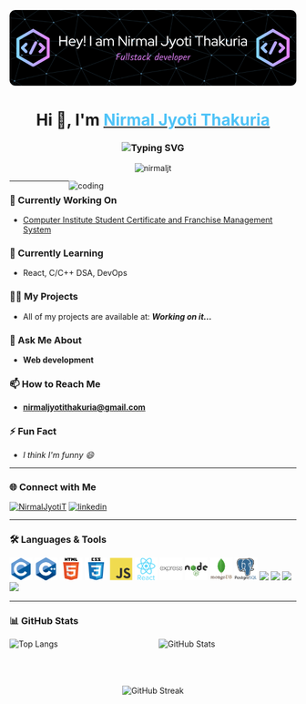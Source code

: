 ![logo](https://github.com/NirmalJT/NirmalJT/blob/main/github-header-image%20(1).png)

<h1 align="center">
  Hi 👋, I'm 
  <a href="https://github.com/NirmalJT" target="_blank">
    <span style="color:#4FC3F7;">Nirmal Jyoti Thakuria</span>
  </a>
</h1>

<h3 align="center">
  <img src="https://readme-typing-svg.herokuapp.com?font=Fira+Code&weight=500&size=22&pause=1000&center=true&vCenter=true&width=600&lines=FullStack+Developer+from+India;React+%7C+Node+%7C+MongoDB+%7C+DevOps;Lifelong+Learner+%F0%9F%93%9A+%7C+Loves+Clean+Code" alt="Typing SVG" />
</h3>

<p align="center">
  <img src="https://komarev.com/ghpvc/?username=nirmaljt&label=Profile%20views&color=0e75b6&style=flat" alt="nirmaljt" />
</p>

<img align="right" alt="coding" width="400" src="https://camo.githubusercontent.com/2366b34bb903c09617990fb5fff4622f3e941349e846ddb7e73df872a9d21233/68747470733a2f2f63646e2e6472696262626c652e636f6d2f75736572732f3733303730332f73637265656e73686f74732f363538313234332f6176656e746f2e676966" />

---

### 🔭 Currently Working On
- [Computer Institute Student Certificate and Franchise Management System](https://mipe.vercel.app)

### 🌱 Currently Learning
- React, C/C++ DSA, DevOps

### 👨‍💻 My Projects
- All of my projects are available at: _**Working on it...**_

### 💬 Ask Me About
- **Web development**

### 📫 How to Reach Me
- **nirmaljyotithakuria@gmail.com**

### ⚡ Fun Fact
- _I think I'm funny 😄_

---

### 🌐 Connect with Me

<p align="left">
  <a href="https://twitter.com/NirmalJyotiT" target="blank"><img src="https://img.shields.io/twitter/follow/NirmalJyotiT?logo=twitter&style=for-the-badge" alt="NirmalJyotiT" /></a>
  <a href="https://linkedin.com/in/nirmaljyotithakuria" target="blank">
    <img src="https://img.shields.io/badge/LinkedIn-blue?style=for-the-badge&logo=linkedin" alt="linkedin"/>
  </a>
</p>

---

### 🛠️ Languages & Tools

<p align="left">
  <img src="https://raw.githubusercontent.com/devicons/devicon/master/icons/c/c-original.svg" width="40"/>
  <img src="https://raw.githubusercontent.com/devicons/devicon/master/icons/cplusplus/cplusplus-original.svg" width="40"/>
  <img src="https://raw.githubusercontent.com/devicons/devicon/master/icons/html5/html5-original-wordmark.svg" width="40"/>
  <img src="https://raw.githubusercontent.com/devicons/devicon/master/icons/css3/css3-original-wordmark.svg" width="40"/>
  <img src="https://raw.githubusercontent.com/devicons/devicon/master/icons/javascript/javascript-original.svg" width="40"/>
  <img src="https://raw.githubusercontent.com/devicons/devicon/master/icons/react/react-original-wordmark.svg" width="40"/>
  <img src="https://raw.githubusercontent.com/devicons/devicon/master/icons/express/express-original-wordmark.svg" width="40"/>
  <img src="https://raw.githubusercontent.com/devicons/devicon/master/icons/nodejs/nodejs-original-wordmark.svg" width="40"/>
  <img src="https://raw.githubusercontent.com/devicons/devicon/master/icons/mongodb/mongodb-original-wordmark.svg" width="40"/>
  <img src="https://raw.githubusercontent.com/devicons/devicon/master/icons/postgresql/postgresql-original-wordmark.svg" width="40"/>
  <img src="https://www.vectorlogo.zone/logos/getpostman/getpostman-icon.svg" width="40"/>
  <img src="https://www.vectorlogo.zone/logos/git-scm/git-scm-icon.svg" width="40"/>
  <img src="https://www.vectorlogo.zone/logos/figma/figma-icon.svg" width="40"/>
  <img src="https://www.vectorlogo.zone/logos/tailwindcss/tailwindcss-icon.svg" width="40"/>
</p>

---

### 📊 GitHub Stats

<p>
  <img align="left" width="48%" src="https://github-readme-stats.vercel.app/api/top-langs?username=nirmaljt&show_icons=true&locale=en&layout=compact" alt="Top Langs" />
  <img align="right" width="48%" src="https://github-readme-stats.vercel.app/api?username=nirmaljt&show_icons=true&locale=en" alt="GitHub Stats" />
</p>

<br/><br/><br/><br/>

<p align="center">
  <img src="https://github-readme-streak-stats.herokuapp.com/?user=nirmaljt" alt="GitHub Streak" />
</p>
